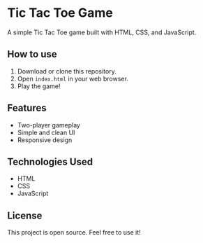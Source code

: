 # Tic Tac Toe Game

A simple Tic Tac Toe game built with HTML, CSS, and JavaScript.

## How to use

1. Download or clone this repository.
2. Open `index.html` in your web browser.
3. Play the game!

## Features

- Two-player gameplay
- Simple and clean UI
- Responsive design

## Technologies Used

- HTML
- CSS
- JavaScript

## License

This project is open source. Feel free to use it!
